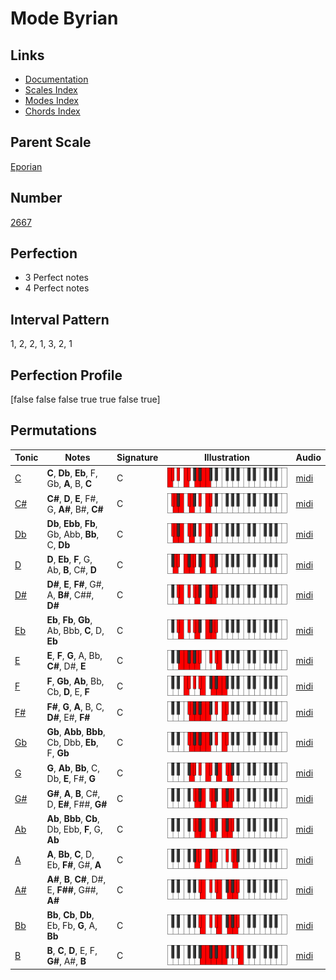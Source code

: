 # Mode Byrian

## Links

- [Documentation](index.md)
- [Scales Index](Scales.md)
- [Modes Index](Modes.md)
- [Chords Index](Chords.md)

## Parent Scale

[Eporian](ScaleEporian.md)

## Number

[2667](https://ianring.com/musictheory/scales/2667)

## Perfection

- 3 Perfect notes
- 4 Perfect notes

## Interval Pattern

1, 2, 2, 1, 3, 2, 1

## Perfection Profile

[false false false true true false true]

## Permutations

| Tonic | Notes | Signature | Illustration | Audio |
|-------|-------|-----------|--------------|-------|
| [C](ModeCNaturalByrian.md) | **C**, **Db**, **Eb**, F, Gb, **A**, B, **C** | C | ![CNaturalByrian](ModeCNaturalByrian.png) | [midi](https://github.com/edipermadi/music/blob/main/docs/ModeCNaturalByrian.mid?raw=true) |
| [C#](ModeCSharpByrian.md) | **C#**, **D**, **E**, F#, G, **A#**, B#, **C#** | C | ![CSharpByrian](ModeCSharpByrian.png) | [midi](https://github.com/edipermadi/music/blob/main/docs/ModeCSharpByrian.mid?raw=true) |
| [Db](ModeDFlatByrian.md) | **Db**, **Ebb**, **Fb**, Gb, Abb, **Bb**, C, **Db** | C | ![DFlatByrian](ModeDFlatByrian.png) | [midi](https://github.com/edipermadi/music/blob/main/docs/ModeDFlatByrian.mid?raw=true) |
| [D](ModeDNaturalByrian.md) | **D**, **Eb**, **F**, G, Ab, **B**, C#, **D** | C | ![DNaturalByrian](ModeDNaturalByrian.png) | [midi](https://github.com/edipermadi/music/blob/main/docs/ModeDNaturalByrian.mid?raw=true) |
| [D#](ModeDSharpByrian.md) | **D#**, **E**, **F#**, G#, A, **B#**, C##, **D#** | C | ![DSharpByrian](ModeDSharpByrian.png) | [midi](https://github.com/edipermadi/music/blob/main/docs/ModeDSharpByrian.mid?raw=true) |
| [Eb](ModeEFlatByrian.md) | **Eb**, **Fb**, **Gb**, Ab, Bbb, **C**, D, **Eb** | C | ![EFlatByrian](ModeEFlatByrian.png) | [midi](https://github.com/edipermadi/music/blob/main/docs/ModeEFlatByrian.mid?raw=true) |
| [E](ModeENaturalByrian.md) | **E**, **F**, **G**, A, Bb, **C#**, D#, **E** | C | ![ENaturalByrian](ModeENaturalByrian.png) | [midi](https://github.com/edipermadi/music/blob/main/docs/ModeENaturalByrian.mid?raw=true) |
| [F](ModeFNaturalByrian.md) | **F**, **Gb**, **Ab**, Bb, Cb, **D**, E, **F** | C | ![FNaturalByrian](ModeFNaturalByrian.png) | [midi](https://github.com/edipermadi/music/blob/main/docs/ModeFNaturalByrian.mid?raw=true) |
| [F#](ModeFSharpByrian.md) | **F#**, **G**, **A**, B, C, **D#**, E#, **F#** | C | ![FSharpByrian](ModeFSharpByrian.png) | [midi](https://github.com/edipermadi/music/blob/main/docs/ModeFSharpByrian.mid?raw=true) |
| [Gb](ModeGFlatByrian.md) | **Gb**, **Abb**, **Bbb**, Cb, Dbb, **Eb**, F, **Gb** | C | ![GFlatByrian](ModeGFlatByrian.png) | [midi](https://github.com/edipermadi/music/blob/main/docs/ModeGFlatByrian.mid?raw=true) |
| [G](ModeGNaturalByrian.md) | **G**, **Ab**, **Bb**, C, Db, **E**, F#, **G** | C | ![GNaturalByrian](ModeGNaturalByrian.png) | [midi](https://github.com/edipermadi/music/blob/main/docs/ModeGNaturalByrian.mid?raw=true) |
| [G#](ModeGSharpByrian.md) | **G#**, **A**, **B**, C#, D, **E#**, F##, **G#** | C | ![GSharpByrian](ModeGSharpByrian.png) | [midi](https://github.com/edipermadi/music/blob/main/docs/ModeGSharpByrian.mid?raw=true) |
| [Ab](ModeAFlatByrian.md) | **Ab**, **Bbb**, **Cb**, Db, Ebb, **F**, G, **Ab** | C | ![AFlatByrian](ModeAFlatByrian.png) | [midi](https://github.com/edipermadi/music/blob/main/docs/ModeAFlatByrian.mid?raw=true) |
| [A](ModeANaturalByrian.md) | **A**, **Bb**, **C**, D, Eb, **F#**, G#, **A** | C | ![ANaturalByrian](ModeANaturalByrian.png) | [midi](https://github.com/edipermadi/music/blob/main/docs/ModeANaturalByrian.mid?raw=true) |
| [A#](ModeASharpByrian.md) | **A#**, **B**, **C#**, D#, E, **F##**, G##, **A#** | C | ![ASharpByrian](ModeASharpByrian.png) | [midi](https://github.com/edipermadi/music/blob/main/docs/ModeASharpByrian.mid?raw=true) |
| [Bb](ModeBFlatByrian.md) | **Bb**, **Cb**, **Db**, Eb, Fb, **G**, A, **Bb** | C | ![BFlatByrian](ModeBFlatByrian.png) | [midi](https://github.com/edipermadi/music/blob/main/docs/ModeBFlatByrian.mid?raw=true) |
| [B](ModeBNaturalByrian.md) | **B**, **C**, **D**, E, F, **G#**, A#, **B** | C | ![BNaturalByrian](ModeBNaturalByrian.png) | [midi](https://github.com/edipermadi/music/blob/main/docs/ModeBNaturalByrian.mid?raw=true) |
